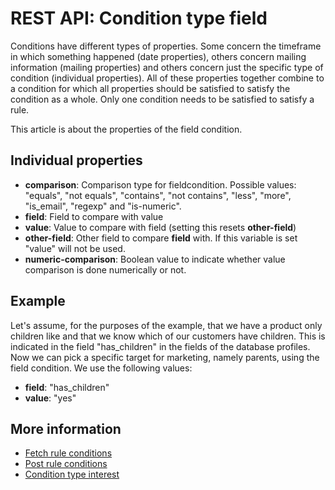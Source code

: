 # REST API: Condition type field

Conditions have different types of properties. Some concern the timeframe in 
which something happened (date properties), others concern mailing information 
(mailing properties) and others concern just the specific type of condition 
(individual properties). All of these properties together combine to a condition 
for which all properties should be satisfied to satisfy the condition as a whole.
Only one condition needs to be satisfied to satisfy a rule.

This article is about the properties of the field condition.

## Individual properties

* **comparison**: Comparison type for fieldcondition. Possible values: 
"equals", "not equals", "contains", "not contains", "less", "more", "is_email", 
"regexp" and "is-numeric".
* **field**: Field to compare with value
* **value**: Value to compare with field (setting this resets **other-field**)
* **other-field**: Other field to compare **field** with. If this variable is set 
"value" will not be used.
* **numeric-comparison**: Boolean value to indicate whether value comparison is done numerically or not.

## Example

Let's assume, for the purposes of the example, that we have a product only 
children like and that we know which of our customers have children. This is 
indicated in the field "has_children" in the fields of the database profiles. 
Now we can pick a specific target for marketing, namely parents, using the field 
condition. We use the following values:

* **field**: "has_children"
* **value**: "yes"

## More information

* [Fetch rule conditions](rest-get-rule-conditions)
* [Post rule conditions](rest-post-rule-conditions)
* [Condition type interest](rest-condition-type-interest)
